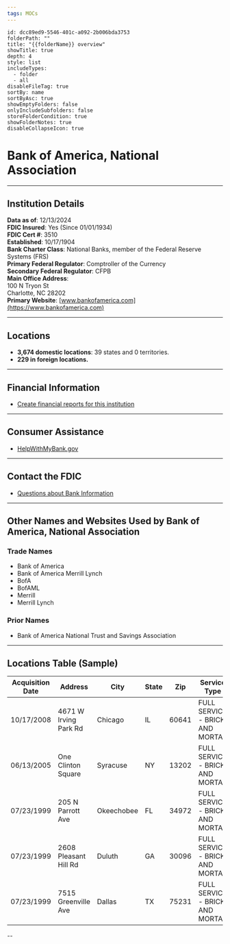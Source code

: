 ```yaml
---
tags: MOCs
---
```

```folder-overview
id: dcc89ed9-5546-401c-a092-2b006bda3753
folderPath: ""
title: "{{folderName}} overview"
showTitle: true
depth: 4
style: list
includeTypes:
  - folder
  - all
disableFileTag: true
sortBy: name
sortByAsc: true
showEmptyFolders: false
onlyIncludeSubfolders: false
storeFolderCondition: true
showFolderNotes: true
disableCollapseIcon: true
```

# Bank of America, National Association

---

## Institution Details

**Data as of**: 12/13/2024  
**FDIC Insured**: Yes (Since 01/01/1934)  
**FDIC Cert #**: 3510  
**Established**: 10/17/1904  
**Bank Charter Class**: National Banks, member of the Federal Reserve Systems (FRS)  
**Primary Federal Regulator**: Comptroller of the Currency  
**Secondary Federal Regulator**: CFPB  
**Main Office Address**:  
100 N Tryon St  
Charlotte, NC 28202  
**Primary Website**: [www.bankofamerica.com](https://www.bankofamerica.com)  

---

## Locations

- **3,674 domestic locations**: 39 states and 0 territories.  
- **229 in foreign locations.**

---

## Financial Information

- [Create financial reports for this institution](https://banks.data.fdic.gov/bankfind-suite/FinancialReporting/details/3510)  

---

## Consumer Assistance

- [HelpWithMyBank.gov](https://banks.data.fdic.gov/bankfind-suite/bankfind/details/3510?bankfindLevelThreeView=History&branchOffices=true&pageNumber=1&resultLimit=25#)  

---

## Contact the FDIC

- [Questions about Bank Information](https://ask.fdic.gov/fdicinformationandsupportcenter/s)  

---

## Other Names and Websites Used by Bank of America, National Association

### Trade Names
- Bank of America  
- Bank of America Merrill Lynch  
- BofA  
- BofAML  
- Merrill  
- Merrill Lynch  

### Prior Names
- Bank of America National Trust and Savings Association  

---

## Locations Table (Sample)

| Acquisition Date | Address               | City       | State | Zip   | Service Type                    | Status |
| ---------------- | --------------------- | ---------- | ----- | ----- | ------------------------------- | ------ |
| 10/17/2008       | 4671 W Irving Park Rd | Chicago    | IL    | 60641 | FULL SERVICE - BRICK AND MORTAR | Active |
| 06/13/2005       | One Clinton Square    | Syracuse   | NY    | 13202 | FULL SERVICE - BRICK AND MORTAR | Active |
| 07/23/1999       | 205 N Parrott Ave     | Okeechobee | FL    | 34972 | FULL SERVICE - BRICK AND MORTAR | Active |
| 07/23/1999       | 2608 Pleasant Hill Rd | Duluth     | GA    | 30096 | FULL SERVICE - BRICK AND MORTAR | Active |
| 07/23/1999       | 7515 Greenville Ave   | Dallas     | TX    | 75231 | FULL SERVICE - BRICK AND MORTAR | Active |

--